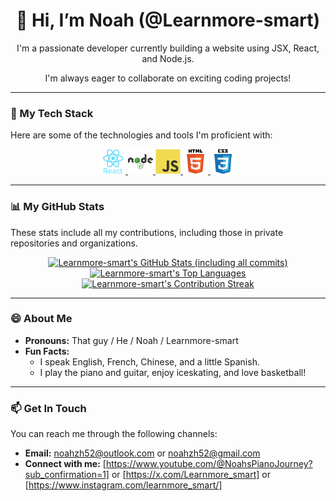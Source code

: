 <div align="center">
  <h1>
    👋 Hi, I’m Noah (@Learnmore-smart)
  </h1>
</div>

<div align="center">
  <p>
    I'm a passionate developer currently building a website using JSX, React, and Node.js.
  </p>
  <p>
    I'm always eager to collaborate on exciting coding projects!
  </p>
</div>

---

### 🚀 My Tech Stack

Here are some of the technologies and tools I'm proficient with:

<p align="center">
  <a href="https://reactjs.org/" target="_blank" rel="noreferrer">
    <img src="https://raw.githubusercontent.com/devicons/devicon/master/icons/react/react-original-wordmark.svg" alt="React" width="40" height="40"/>
  </a>
  <a href="https://nodejs.org" target="_blank" rel="noreferrer">
    <img src="https://raw.githubusercontent.com/devicons/devicon/master/icons/nodejs/nodejs-original-wordmark.svg" alt="Node.js" width="40" height="40"/>
  </a>
  <a href="https://developer.mozilla.org/en-US/docs/Web/JavaScript" target="_blank" rel="noreferrer">
    <img src="https://raw.githubusercontent.com/devicons/devicon/master/icons/javascript/javascript-original.svg" alt="JavaScript" width="40" height="40"/>
  </a>
  <a href="https://www.w3.org/html/" target="_blank" rel="noreferrer">
    <img src="https://raw.githubusercontent.com/devicons/devicon/master/icons/html5/html5-original-wordmark.svg" alt="HTML5" width="40" height="40"/>
  </a>
  <a href="https://www.w3schools.com/css/" target="_blank" rel="noreferrer">
    <img src="https://raw.githubusercontent.com/devicons/devicon/master/icons/css3/css3-original-wordmark.svg" alt="CSS3" width="40" height="40"/>
  </a>
</p>

---

### 📊 My GitHub Stats

These stats include all my contributions, including those in private repositories and organizations.

<div align="center">
  <a href="https://github.com/Learnmore-smart">
    <img src="https://github-readme-stats.vercel.app/api?username=Learnmore-smart&show_icons=true&theme=dracula&include_all_commits=true&count_private=true" alt="Learnmore-smart's GitHub Stats (including all commits)" />
  </a>
  <br/>
  <a href="https://github.com/Learnmore-smart">
    <img src="https://github-readme-stats.vercel.app/api/top-langs/?username=Learnmore-smart&layout=compact&theme=dracula" alt="Learnmore-smart's Top Languages" />
  </a>
  <br/>
  <a href="https://github.com/Learnmore-smart">
    <img src="https://github-readme-streak-stats.herokuapp.com/?user=Learnmore-smart&theme=dracula" alt="Learnmore-smart's Contribution Streak" />
  </a>
</div>

---

### 😄 About Me

-   **Pronouns:** That guy / He / Noah / Learnmore-smart
-   **Fun Facts:**
    -   I speak English, French, Chinese, and a little Spanish.
    -   I play the piano and guitar, enjoy iceskating, and love basketball!

---

### 📫 Get In Touch

You can reach me through the following channels:

-   **Email:** [noahzh52@outlook.com](mailto:noahzh52@outlook.com) or [noahzh52@gmail.com](mailto:noahzh52@gmail.com)
-   **Connect with me:** [https://www.youtube.com/@NoahsPianoJourney?sub_confirmation=1] or [https://x.com/Learnmore_smart] or [https://www.instagram.com/learnmore_smart/]
    <!-- Add your social media links here -->
    <!-- Example: <a href="https://linkedin.com/in/your-username" target="blank"><img align="center" src="https://raw.githubusercontent.com/rahuldkjain/github-profile-readme-generator/master/src/images/icons/Social/linked-in-alt.svg" alt="your-username" height="30" width="40" /></a> -->

<!---
Learnmore-smart/Learnmore-smart is a ✨ special ✨ repository because its `README.md` (this file) appears on your GitHub profile.
You can click the Preview link to take a look at your changes.
--->
